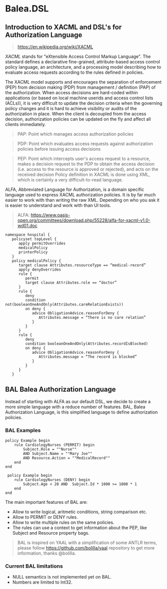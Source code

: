 ﻿# Balea.DSL

## Introduction to XACML and DSL's for Authorization Language

> https://en.wikipedia.org/wiki/XACML 

*XACML* stands for "eXtensible Access Control Markup Language". The standard defines a declarative fine-grained, attribute-based access control policy language, an architecture, and a processing model describing how to evaluate access requests according to the rules defined in policies.

The XACML model supports and encourages the separation of enforcement (PEP) from decision making (PDP) from management / definition (PAP) of the authorization. When access decisions are hard-coded within applications (or based on local machine userids and access control lists (ACLs)), it is very difficult to update the decision criteria when the governing policy changes and it is hard to achieve visibility or audits of the authorization in place. When the client is decoupled from the access decision, authorization policies can be updated on the fly and affect all clients immediately.

> PAP: Point which manages access authorization policies

> PDP: Point which evaluates access requests against authorization policies before issuing access decisions

> PEP: Point which intercepts user's access request to a resource, makes a decision request to the PDP to obtain the access decision
(i.e. access to the resource is approved or rejected), and acts on the received decision
Policy definition in XACML is done using XML, which is certainly a very difficult-to-read language. 

ALFA, Abbreviated Language for Authorization, is a domain specific language used to express XACML authorization policies. It is by far much easier to work with than writing the raw XML. Depending on who you ask it is easier to understand and work with than UI tools.

> ALFA: https://www.oasis-open.org/committees/download.php/55228/alfa-for-xacml-v1.0-wd01.doc 

```alfa
namespace hospital { 
   policyset topLevel {
      apply permitOverrides 
      medicalPolicy 
      printerPolicy
   }
   policy medicalPolicy {
      target clause Attributes.resourceType == “medical-record” 
      apply denyOverrides
      rule {
         permit
         target clause Attributes.role == “doctor”
      }
      rule { 
         deny
         condition not(booleanOneAndOnly(Attributes.careRelationExists)) 
         on deny {
            advice ObligationAdvice.reasonForDeny { 
               Attributes.message = “There is no care relation”
            } 
         }
      } 
      rule {
         deny
         condition booleanOneAndOnly(Attributes.recordIsBlocked) 
         on deny {
            advice ObligationAdvice.reasonForDeny { 
               Attributes.message = “The record is blocked”
            } 
         }
      }
   }

```


## BAL Balea Authorization Language

Instead of starting with ALFA as our default DSL, we decide to create a more simple language with a reduce number of features. BAL, Balea Authorization Language, is this simplified language to define authorization policies.

### BAL Examples

```BAL
policy Example begin
    rule CardiologyNurses (PERMIT) begin
        Subject.Role = ""Nurse"" 
        AND Subject.Name = ""Mary Joe""
        AND Resource.Action = ""MedicalRecord""
    end
end
```

```BAL
 policy Example begin
    rule CardiologyNurses (DENY) begin
        Subject.Age < 20 AND  Subject.Id * 1000 >= 1000 * 1
    end
end
```

The main important features of BAL are:

* Allow to write logical, aritmetic conditions, string comparison etc.
* Allow to PERMIT or DENY rules.
* Allow to write multiple rules on the same policies.
* The rules can use a context to get information about the PEP, like Subject and Resource property bags.

> BAL is inspired on YAAL with a simplification of some ANTLR terms, please follow https://github.com/bolilla/yaal repository to get more information, thanks @bolilla.

### Current BAL limitations

 * NULL semantics is not implemented yet on BAL.
 * Numbers are limited to Int32.